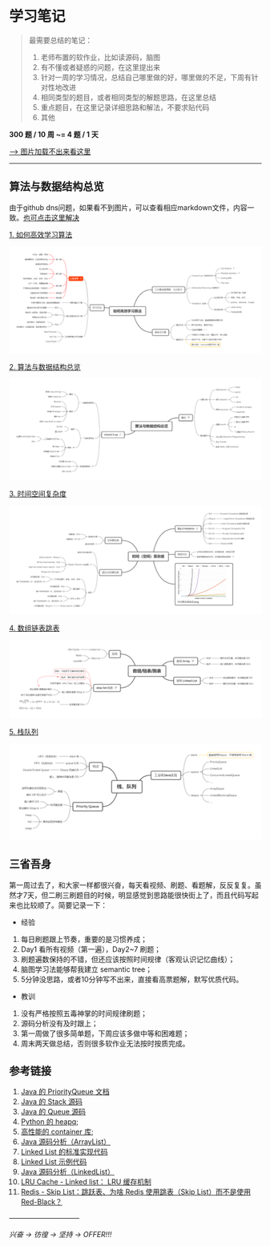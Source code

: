 # 学习笔记

> 最需要总结的笔记：
> 1. 老师布置的软作业，比如读源码，脑图
> 2. 有不懂或者疑惑的问题，在这里提出来
> 3. 针对一周的学习情况，总结自己哪里做的好，哪里做的不足，下周有针对性地改进
> 4. 相同类型的题目，或者相同类型的解题思路，在这里总结
> 5. 重点题目，在这里记录详细思路和解法，不要求贴代码
> 6. 其他

**300 题 / 10 周 ~= 4 题 / 1 天**

[--> 图片加载不出来看这里](https://blog.csdn.net/outman_1921/article/details/106595472)

___


## 算法与数据结构总览

由于github dns问题，如果看不到图片，可以查看相应markdown文件，内容一致。[也可点击这里解决](https://blog.csdn.net/outman_1921/article/details/106595472)

[1. 如何高效学习算法](markdown/如何高效学习算法.md)

![1.高效学习算法](xmind/1-高效学习算法.png)


[2. 算法与数据结构总览](markdown/算法与数据结构总览.md)

![2.算法与数据结构总览](xmind/2-算法与数据结构总览.png)


[3. 时间空间复杂度](markdown/时间空间复杂度.md)

![3.时空复杂度](xmind/3-时空复杂度.png)


[4. 数组链表跳表](markdown/数组链表跳表.md)

![4.数组_链表_跳表](xmind/4-数组_链表_跳表.png)


[5. 栈队列](markdown/栈队列.md)

![5.栈_队列](xmind/5-栈_队列.png)


## 三省吾身

第一周过去了，和大家一样都很兴奋，每天看视频、刷题、看题解，反反复复。虽然才7天，但二刷三刷题目的时候，明显感觉到思路能很快街上了，而且代码写起来也比较顺了。简要记录一下：

* 经验
1. 每日刷题跟上节奏，重要的是习惯养成；
2. Day1 看所有视频（第一遍），Day2~7 刷题；
3. 刷题遍数保持的不错，但还应该按照时间规律（客观认识记忆曲线）；
4. 脑图学习法能够帮我建立 semantic tree；
5. 5分钟没思路，或者10分钟写不出来，直接看高票题解，默写优质代码。


* 教训
1. 没有严格按照五毒神掌的时间规律刷题；
2. 源码分析没有及时跟上；
3. 第一周做了很多简单题，下周应该多做中等和困难题；
4. 周末两天做总结，否则很多软作业无法按时按质完成。


## 参考链接
1. [Java 的 PriorityQueue 文档](https://docs.oracle.com/javase/10/docs/api/java/util/PriorityQueue.html)
2. [Java 的 Stack 源码](http://developer.classpath.org/doc/java/util/Stack-source.html)
3. [Java 的 Queue 源码](http://fuseyism.com/classpath/doc/java/util/Queue-source.html)
4. [Python 的 heapq](https://docs.python.org/2/library/heapq.html); 
5. [高性能的 container 库](https://docs.python.org/2/library/collections.html); 
6. [Java 源码分析（ArrayList）](http://developer.classpath.org/doc/java/util/ArrayList-source.html)
7. [Linked List 的标准实现代码](https://www.geeksforgeeks.org/implementing-a-linked-list-in-java-using-class/)
8. [Linked List 示例代码](http://www.cs.cmu.edu/~adamchik/15-121/lectures/Linked%20Lists/code/LinkedList.java)
9. [Java 源码分析（LinkedList）](http://developer.classpath.org/doc/java/util/LinkedList-source.html)
10. [LRU Cache - Linked list： LRU 缓存机制](http://leetcode-cn.com/problems/lru-cache)
11. [Redis - Skip List：跳跃表、为啥 Redis 使用跳表（Skip List）而不是使用 Red-Black？](http://www.zhihu.com/question/20202931)

——————————

*兴奋 -> 彷徨 -> 坚持 -> OFFER!!!*
